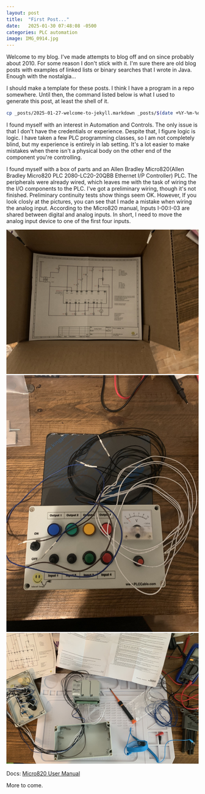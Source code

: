 ```yaml
---
layout: post
title:  "First Post..."
date:   2025-01-30 07:48:08 -0500
categories: PLC automation 
image: IMG_0914.jpg
---
```

Welcome to my blog. I've made attempts to blog off and on since probably about 2010. For some reason I don't stick with it. I'm sure there are old blog posts with examples of linked lists or binary searches that I wrote in Java. Enough with the nostalgia...

I should make a template for these posts. I think I have a program in a repo somewhere. Until then, the command listed below is what I used to generate this post, at least the shell of it.

```bash
cp _posts/2025-01-27-welcome-to-jekyll.markdown _posts/$(date +%Y-%m-%d)-first-post.md
```
I found myself with an interest in Automation and Controls. The only issue is that I don't have the credentials or experience. Despite that, I figure logic is logic. I have taken a few PLC programming classes, so I am not completely blind, but my experience is entirely in lab setting. It's a lot easier to make mistakes when there isn't a physical body on the other end of the component you're controlling.

I found myself with a box of parts and an Allen Bradley Micro820(Allen Bradley Micro820 PLC 2080-LC20-20QBB Ethernet I/P Controller) PLC. The peripherals were already wired, which leaves me with the task of wiring the the I/O components to the PLC. I've got a preliminary wiring, though it's not finished. Preliminary continuity tests show things seem OK. However, If you look closly at the pictures, you can see that I made a mistake when wiring the analog input. According to the Micro820 manual, Inputs I-00:I-03 are shared between digital and analog inputs. In short, I need to move the analog input device to one of the first four inputs.

![Image](/images/2025-01-30-first-post/IMG_0914.jpg)
![Image](/images/2025-01-30-first-post/IMG_0915.jpg)
![Image](/images/2025-01-30-first-post/IMG_0918.jpg)


Docs: [Micro820 User Manual](https://literature.rockwellautomation.com/idc/groups/literature/documents/um/2080-um005_-en-e.pdf)


More to come.


